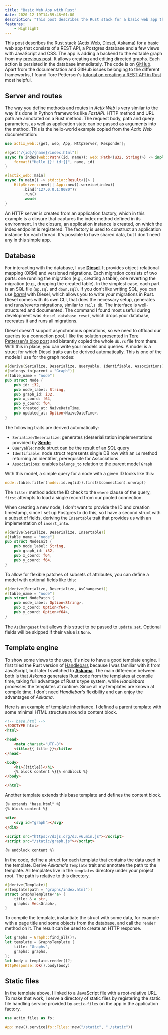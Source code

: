 ```yaml
---
title: "Basic Web App with Rust"
date: 2020-12-19T14:59:48+01:00
description: "This post describes the Rust stack for a basic web app that consists of a REST API, a Postgres database and a few views with JavaScript and CSS."
features:
    - Highlight
---
```


This post describes the Rust stack ([Actix Web](https://github.com/actix/actix-web), [Diesel](https://github.com/diesel-rs/diesel), [Askama](https://github.com/djc/askama)) for a basic web app that consists of a REST API, a Postgres database and a few views with JavaScript and CSS. The app is adding a backend to the editable graph from my [previous post](/posts/graph-editor-demo/). It allows creating and editing directed graphs. Each action is persisted in the database immediately. The code is on [GitHub](https://github.com/kldtz/graph-editor-app). Apart from the documentation and GitHub issues belonging to the different frameworks, I found Tore Pettersen's [tutorial on creating a REST API in Rust](https://cloudmaker.dev/how-to-create-a-rest-api-in-rust/) most helpful.


## Server and routes

The way you define methods and routes in *Actix Web* is very similar to the way it's done in Python frameworks like *FastAPI*. HTTP method and URL path are annotated on a Rust method. The request body, path and query parameters, as well as application state can be passed as arguments into the method. This is the hello-world example copied from the *Actix Web* documentation:

```rust
use actix_web::{get, web, App, HttpServer, Responder};

#[get("/{id}/{name}/index.html")]
async fn index(web::Path((id, name)): web::Path<(u32, String)>) -> impl Responder {
    format!("Hello {}! id:{}", name, id)
}

#[actix_web::main]
async fn main() -> std::io::Result<()> {
    HttpServer::new(|| App::new().service(index))
        .bind("127.0.0.1:8080")?
        .run()
        .await
}
```

An HTTP server is created from an application factory, which in this example is a closure that captures the index method defined in its environment. In the closure, an application instance is created, on which the index endpoint is registered. The factory is used to construct an application instance for each thread. It's possible to have shared data, but I don't need any in this simple app.


## Database

For interacting with the database, I use [**Diesel**](https://github.com/diesel-rs/diesel). It provides object-relational mapping (ORM) and versioned migrations. Each migration consists of two parts: one running the migration (e.g., creating a table), one reverting the migration (e.g., dropping the created table). In the simplest case, each part is an SQL file (`up.sql` and `down.sql`). If you don't like writing SQL, you can use [*barrel*](https://github.com/rust-db/barrel) with Diesel, which allows you to write your migrations in Rust. Diesel comes with its own CLI, that does the necessary setup, generates and runs/reverts migrations, similar to `rails db`. The interface is well-structured and documented. The command I found most useful during development was `diesel database reset`, which drops your database, recreates it and runs all migrations.

Diesel doesn't support asynchronous operations, so we need to offload our queries to a connection pool. I like the solution presented in [Tore Pettersen's blog post](https://cloudmaker.dev/how-to-create-a-rest-api-in-rust/) and blatantly copied the whole `db.rs` file from there. With this in place, you can write your models and queries. A model is a struct for which Diesel traits can be derived automatically. This is one of the models I use for the graph nodes:

```rust
#[derive(Serialize, Deserialize, Queryable, Identifiable, Associations)]
#[belongs_to(parent = "Graph")]
#[table_name = "node"]
pub struct Node {
    pub id: i32,
    pub node_label: String,
    pub graph_id: i32,
    pub x_coord: f64,
    pub y_coord: f64,
    pub created_at: NaiveDateTime,
    pub updated_at: Option<NaiveDateTime>,
}
```

The following traits are derived automatically:

* `Serialize/Deserialize`: generates (de)serialization implementations provided by [**Serde**](https://serde.rs/)
* `Queryable`: node struct can be the result of an SQL query
* `Identifiable`: node struct represents single DB row with an `id` method returning an identifier, prerequisite for Associations
* `Associations`: enables `belongs_to` relation to the parent model `Graph`

With this model, a simple query for a node with a given ID looks like this:

```rust
node::table.filter(node::id.eq(id)).first(&connection).unwrap()
```

The `filter` method adds the ID check to the `where` clause of the query, `first` attempts to load a single record from our pooled connection.

When creating a new node, I don't want to provide the ID and creation timestamp, since I set up Postgres to do this, so I have a second struct with a subset of fields, deriving the `Insertable` trait that provides us with an implementation of `insert_into`.

```rust
#[derive(Serialize, Deserialize, Insertable)]
#[table_name = "node"]
pub struct NodeInit {
    pub node_label: String,
    pub graph_id: i32,
    pub x_coord: f64,
    pub y_coord: f64,
}
```

To allow for flexible patches of subsets of attributes, you can define a model with optional fields like this:

```rust
#[derive(Serialize, Deserialize, AsChangeset)]
#[table_name = "node"]
pub struct NodePatch {
    pub node_label: Option<String>,
    pub x_coord: Option<f64>,
    pub y_coord: Option<f64>,
}
```

The `AsChangeset` trait allows this struct to be passed to `update.set`. Optional fields will be skipped if their value is `None`.



## Template engine

To show some views to the user, it's nice to have a good template engine. I first tried the Rust version of [Handlebars](https://github.com/sunng87/handlebars-rust) because I was familiar with it from JavaScript, but later I switched to [**Askama**](https://github.com/djc/askama). The main difference between both is that *Askama* generates Rust code from the templates at compile time, taking full advantage of Rust's type system, while *Handlebars* processes the templates at runtime. Since all my templates are known at compile time, I don't need *Handlebar's* flexibility and can enjoy the advantages of *Askama*.

Here is an example of template inheritance. I defined a parent template with some minimal HTML structure around a content block.

```html
<!-- base.html -->
<!DOCTYPE html>
<html>

<head>
    <meta charset="UTF-8">
    <title>{{ title }}</title>
</head>

<body>
    <h1>{{title}}</h1>
    {% block content %}{% endblock %}
</body>

</html>
```

Another template extends this base template and defines the content block.

```html
{% extends "base.html" %}
{% block content %}

<div>
    <svg id="graph"></svg>
</div>

<script src="https://d3js.org/d3.v6.min.js"></script>
<script src="/static/graph.js"></script>

{% endblock content %}
```

In the code, define a struct for each template that contains the data used in the template. Derive *Askama's* `Template` trait and annotate the path to the template. All templates live in the `templates` directory under your project root. The path is relative to this directory.

```rust
#[derive(Template)]
#[template(path = "graphs/index.html")]
struct GraphsTemplate<'a> {
    title: &'a str,
    graphs: Vec<Graph>,
}
```

To compile the template, instantiate the struct with some data, for example with a page title and some objects from the database, and call the `render` method on it. The result can be used to create an HTTP response.

```rust
let graphs = Graph::find_all()?;
let template = GraphsTemplate {
    title: "Graphs",
    graphs: graphs,
};
let body = template.render()?;
HttpResponse::Ok().body(body)
```

## Static files

In the template above, I linked to a JavaScript file with a root-relative URL. To make that work, I serve a directory of static files by registering the static file handling service provided by `actix-files` on the app in the application factory.

```rust
use actix_files as fs;

App::new().service(fs::Files::new("/static", "./static"))
```